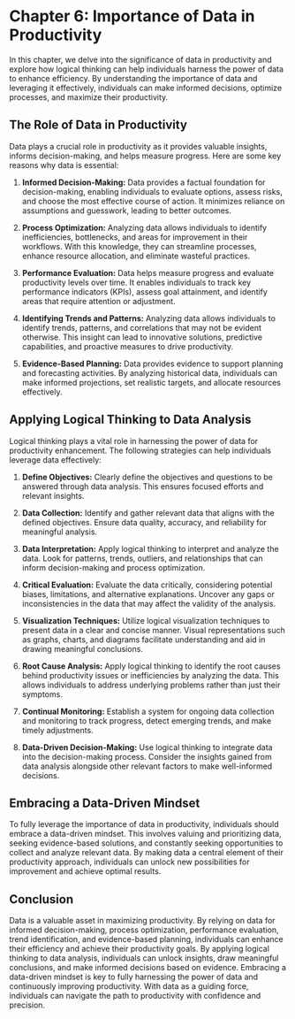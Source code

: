 Chapter 6: Importance of Data in Productivity
=============================================

In this chapter, we delve into the significance of data in productivity and explore how logical thinking can help individuals harness the power of data to enhance efficiency. By understanding the importance of data and leveraging it effectively, individuals can make informed decisions, optimize processes, and maximize their productivity.

**The Role of Data in Productivity**
------------------------------------

Data plays a crucial role in productivity as it provides valuable insights, informs decision-making, and helps measure progress. Here are some key reasons why data is essential:

1. **Informed Decision-Making:** Data provides a factual foundation for decision-making, enabling individuals to evaluate options, assess risks, and choose the most effective course of action. It minimizes reliance on assumptions and guesswork, leading to better outcomes.

2. **Process Optimization:** Analyzing data allows individuals to identify inefficiencies, bottlenecks, and areas for improvement in their workflows. With this knowledge, they can streamline processes, enhance resource allocation, and eliminate wasteful practices.

3. **Performance Evaluation:** Data helps measure progress and evaluate productivity levels over time. It enables individuals to track key performance indicators (KPIs), assess goal attainment, and identify areas that require attention or adjustment.

4. **Identifying Trends and Patterns:** Analyzing data allows individuals to identify trends, patterns, and correlations that may not be evident otherwise. This insight can lead to innovative solutions, predictive capabilities, and proactive measures to drive productivity.

5. **Evidence-Based Planning:** Data provides evidence to support planning and forecasting activities. By analyzing historical data, individuals can make informed projections, set realistic targets, and allocate resources effectively.

**Applying Logical Thinking to Data Analysis**
----------------------------------------------

Logical thinking plays a vital role in harnessing the power of data for productivity enhancement. The following strategies can help individuals leverage data effectively:

1. **Define Objectives:** Clearly define the objectives and questions to be answered through data analysis. This ensures focused efforts and relevant insights.

2. **Data Collection:** Identify and gather relevant data that aligns with the defined objectives. Ensure data quality, accuracy, and reliability for meaningful analysis.

3. **Data Interpretation:** Apply logical thinking to interpret and analyze the data. Look for patterns, trends, outliers, and relationships that can inform decision-making and process optimization.

4. **Critical Evaluation:** Evaluate the data critically, considering potential biases, limitations, and alternative explanations. Uncover any gaps or inconsistencies in the data that may affect the validity of the analysis.

5. **Visualization Techniques:** Utilize logical visualization techniques to present data in a clear and concise manner. Visual representations such as graphs, charts, and diagrams facilitate understanding and aid in drawing meaningful conclusions.

6. **Root Cause Analysis:** Apply logical thinking to identify the root causes behind productivity issues or inefficiencies by analyzing the data. This allows individuals to address underlying problems rather than just their symptoms.

7. **Continual Monitoring:** Establish a system for ongoing data collection and monitoring to track progress, detect emerging trends, and make timely adjustments.

8. **Data-Driven Decision-Making:** Use logical thinking to integrate data into the decision-making process. Consider the insights gained from data analysis alongside other relevant factors to make well-informed decisions.

**Embracing a Data-Driven Mindset**
-----------------------------------

To fully leverage the importance of data in productivity, individuals should embrace a data-driven mindset. This involves valuing and prioritizing data, seeking evidence-based solutions, and constantly seeking opportunities to collect and analyze relevant data. By making data a central element of their productivity approach, individuals can unlock new possibilities for improvement and achieve optimal results.

Conclusion
----------

Data is a valuable asset in maximizing productivity. By relying on data for informed decision-making, process optimization, performance evaluation, trend identification, and evidence-based planning, individuals can enhance their efficiency and achieve their productivity goals. By applying logical thinking to data analysis, individuals can unlock insights, draw meaningful conclusions, and make informed decisions based on evidence. Embracing a data-driven mindset is key to fully harnessing the power of data and continuously improving productivity. With data as a guiding force, individuals can navigate the path to productivity with confidence and precision.

